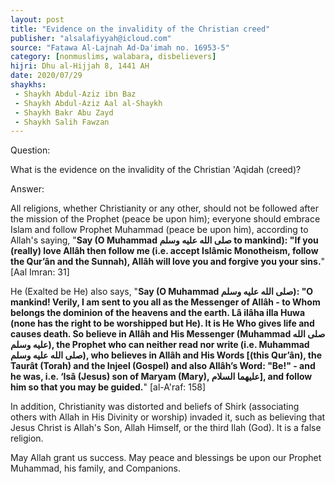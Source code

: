 ```yaml
---
layout: post
title: "Evidence on the invalidity of the Christian creed"
publisher: "alsalafiyyah@icloud.com"
source: "Fatawa Al-Lajnah Ad-Da'imah no. 16953-5"
category: [nonmuslims, walabara, disbelievers]
hijri: Dhu al-Hijjah 8, 1441 AH
date: 2020/07/29
shaykhs: 
 - Shaykh Abdul-Aziz ibn Baz
 - Shaykh Abdul-Aziz Aal al-Shaykh
 - Shaykh Bakr Abu Zayd
 - Shaykh Salih Fawzan
---
```


Question: 

What is the evidence on the invalidity of the Christian 'Aqidah (creed)?

Answer:

All religions, whether Christianity or any other, should not be followed after the mission of the Prophet (peace be upon him); everyone should embrace Islam and follow Prophet Muhammad (peace be upon him), according to Allah's saying, "**Say (O Muhammad صلى الله عليه وسلم to mankind): "If you (really) love Allâh then follow me (i.e. accept Islâmic Monotheism, follow the Qur’ân and the Sunnah), Allâh will love you and forgive you your sins.**" [Aal Imran: 31] 

He (Exalted be He) also says, "**Say (O Muhammad صلى الله عليه وسلم): "O mankind! Verily, I am sent to you all as the Messenger of Allâh - to Whom belongs the dominion of the heavens and the earth. Lâ ilâha illa Huwa (none has the right to be worshipped but He). It is He Who gives life and causes death. So believe in Allâh and His Messenger (Muhammad صلى الله عليه وسلم), the Prophet who can neither read nor write (i.e. Muhammad صلى الله عليه وسلم), who believes in Allâh and His Words [(this Qur’ân), the Taurât (Torah) and the Injeel (Gospel) and also Allâh’s Word: "Be!" - and he was, i.e. ‘Isâ (Jesus) son of Maryam (Mary), عليهما السلام], and follow him so that you may be guided.**" [al-A'raf: 158]

In addition, Christianity was distorted and beliefs of Shirk (associating others with Allah in His Divinity or worship) invaded it, such as believing that Jesus Christ is Allah's Son, Allah Himself, or the third Ilah (God). It is a false religion.

May Allah grant us success. May peace and blessings be upon our Prophet Muhammad, his family, and Companions.


